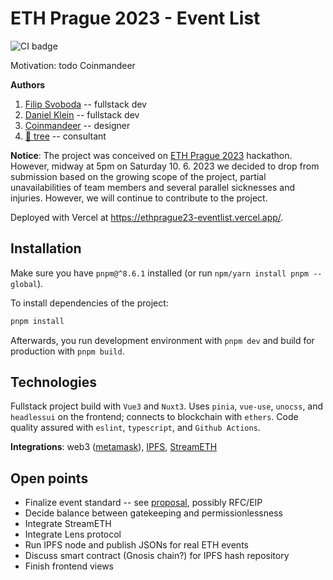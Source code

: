 # ETH Prague 2023 - Event List

![CI badge](https://github.com/fs-public/ethprague23-eventlist/actions/workflows/ci.yml/badge.svg)

Motivation: todo Coinmandeer

**Authors**

1. [Filip Svoboda](https://github.com/fs-public) -- fullstack dev
2. [Daniel Klein](https://github.com/danielklein-arch) -- fullstack dev
3. [Coinmandeer](https://coinmandeer.com/) -- designer
4. [🌴 tree](https://social.gwei.cz/@tree) -- consultant

**Notice**: The project was conceived on [ETH Prague 2023](https://ethprague.com/) hackathon. However, midway at 5pm on Saturday 10. 6. 2023 we decided to drop from submission based on the growing scope of the project, partial unavailabilities of team members and several parallel sicknesses and injuries. However, we will continue to contribute to the project.

Deployed with Vercel at https://ethprague23-eventlist.vercel.app/.

## Installation

Make sure you have `pnpm@^8.6.1` installed (or run `npm/yarn install pnpm --global`).

To install dependencies of the project:

```bash
pnpm install
```

Afterwards, you run development environment with `pnpm dev` and build for production with `pnpm build`.

## Technologies

Fullstack project build with `Vue3` and `Nuxt3`. Uses `pinia`, `vue-use`, `unocss`, and `headlessui` on the frontend; connects to blockchain with `ethers`. Code quality assured with `eslint`, `typescript`, and `Github Actions`.

**Integrations**: web3 ([metamask](https://metamask.io/)), [IPFS](https://ipfs.tech/), [StreamETH](https://streameth.org/)

## Open points

- Finalize event standard -- see [proposal](https://ethevents.club/t/event-lists-an-event-list-standard/42), possibly RFC/EIP
- Decide balance between gatekeeping and permissionlessness
- Integrate StreamETH
- Integrate Lens protocol
- Run IPFS node and publish JSONs for real ETH events
- Discuss smart contract (Gnosis chain?) for IPFS hash repository
- Finish frontend views